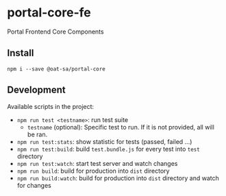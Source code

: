 # portal-core-fe
Portal Frontend Core Components

## Install

```
npm i --save @oat-sa/portal-core
```

## Development

Available scripts in the project:

- `npm run test <testname>`: run test suite
  - `testname` (optional): Specific test to run. If it is not provided, all will be ran.
- `npm run test:stats`: show statistic for tests (passed, failed ...)
- `npm run test:build`: build `test.bundle.js` for every test into `test` directory
- `npm run test:watch`: start test server and watch changes
- `npm run build`: build for production into `dist` directory
- `npm run build:watch`: build for production into `dist` directory and watch for changes

